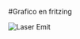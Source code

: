 #Grafico en fritzing

![Laser Emit](https://user-images.githubusercontent.com/108047890/224464354-b99705bc-1d49-4756-9b2c-a650455e8b99.png)
